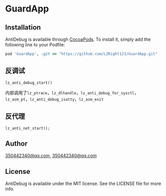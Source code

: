 # GuardApp

## Installation

AntiDebug is available through [CocoaPods](https://cocoapods.org). To install
it, simply add the following line to your Podfile:

```ruby
pod 'GuardApp', :git => "https://github.com/LZRight123/GuardApp.git"
```

## 反调试

```oc
lz_anti_debug_start()
```
内部调用了`lz_ptrace`，`lz_dlhandle`，`lz_anti_debug_for_sysctl`，`lz_asm_pt`，`lz_anti_debug_isatty`，`lz_asm_exit`

## 反代理

```oc
lz_anti_net_start();
```

## Author

350442340@qq.com, 350442340@qq.com

## License

AntiDebug is available under the MIT license. See the LICENSE file for more info.
